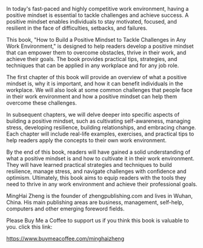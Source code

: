 
In today's fast-paced and highly competitive work environment, having a positive mindset is essential to tackle challenges and achieve success. A positive mindset enables individuals to stay motivated, focused, and resilient in the face of difficulties, setbacks, and failures.

This book, "How to Build a Positive Mindset to Tackle Challenges in Any Work Environment," is designed to help readers develop a positive mindset that can empower them to overcome obstacles, thrive in their work, and achieve their goals. The book provides practical tips, strategies, and techniques that can be applied in any workplace and for any job role.

The first chapter of this book will provide an overview of what a positive mindset is, why it is important, and how it can benefit individuals in the workplace. We will also look at some common challenges that people face in their work environment and how a positive mindset can help them overcome these challenges.

In subsequent chapters, we will delve deeper into specific aspects of building a positive mindset, such as cultivating self-awareness, managing stress, developing resilience, building relationships, and embracing change. Each chapter will include real-life examples, exercises, and practical tips to help readers apply the concepts to their own work environment.

By the end of this book, readers will have gained a solid understanding of what a positive mindset is and how to cultivate it in their work environment. They will have learned practical strategies and techniques to build resilience, manage stress, and navigate challenges with confidence and optimism. Ultimately, this book aims to equip readers with the tools they need to thrive in any work environment and achieve their professional goals.

MingHai Zheng is the founder of zhengpublishing.com and lives in Wuhan, China. His main publishing areas are business, management, self-help, computers and other emerging foreword fields.

Please Buy Me a Coffee to support us if you think this book is valuable to you. click this link:

https://www.buymeacoffee.com/minghaizheng
